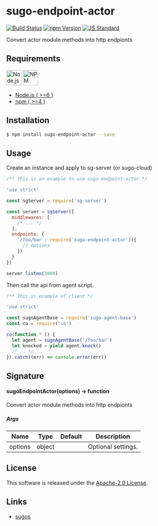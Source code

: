 sugo-endpoint-actor
==========

<!---
This file is generated by ape-tmpl. Do not update manually.
--->

<!-- Badge Start -->
<a name="badges"></a>

[![Build Status][bd_travis_shield_url]][bd_travis_url]
[![npm Version][bd_npm_shield_url]][bd_npm_url]
[![JS Standard][bd_standard_shield_url]][bd_standard_url]

[bd_repo_url]: https://github.com/realglobe-Inc/sugo-endpoint-actor
[bd_travis_url]: http://travis-ci.org/realglobe-Inc/sugo-endpoint-actor
[bd_travis_shield_url]: http://img.shields.io/travis/realglobe-Inc/sugo-endpoint-actor.svg?style=flat
[bd_travis_com_url]: http://travis-ci.com/realglobe-Inc/sugo-endpoint-actor
[bd_travis_com_shield_url]: https://api.travis-ci.com/realglobe-Inc/sugo-endpoint-actor.svg?token=
[bd_license_url]: https://github.com/realglobe-Inc/sugo-endpoint-actor/blob/master/LICENSE
[bd_codeclimate_url]: http://codeclimate.com/github/realglobe-Inc/sugo-endpoint-actor
[bd_codeclimate_shield_url]: http://img.shields.io/codeclimate/github/realglobe-Inc/sugo-endpoint-actor.svg?style=flat
[bd_codeclimate_coverage_shield_url]: http://img.shields.io/codeclimate/coverage/github/realglobe-Inc/sugo-endpoint-actor.svg?style=flat
[bd_gemnasium_url]: https://gemnasium.com/realglobe-Inc/sugo-endpoint-actor
[bd_gemnasium_shield_url]: https://gemnasium.com/realglobe-Inc/sugo-endpoint-actor.svg
[bd_npm_url]: http://www.npmjs.org/package/sugo-endpoint-actor
[bd_npm_shield_url]: http://img.shields.io/npm/v/sugo-endpoint-actor.svg?style=flat
[bd_standard_url]: http://standardjs.com/
[bd_standard_shield_url]: https://img.shields.io/badge/code%20style-standard-brightgreen.svg

<!-- Badge End -->


<!-- Description Start -->
<a name="description"></a>

Convert actor module methods into http endpionts

<!-- Description End -->


<!-- Overview Start -->
<a name="overview"></a>



<!-- Overview End -->


<!-- Sections Start -->
<a name="sections"></a>

<!-- Section from "doc/guides/00.Requirements.md.hbs" Start -->

<a name="section-doc-guides-00-requirements-md"></a>

Requirements
-----

<a href="https://nodejs.org">
  <img src="https://realglobe-inc.github.io/sugos-assets/images/nodejs-banner.png"
       alt="Node.js"
       height="40"
       style="height:40px"
  /></a>
<a href="https://docs.npmjs.com/">
  <img src="https://realglobe-inc.github.io/sugos-assets/images/npm-banner.png"
       alt="NPM"
       height="40"
       style="height:40px"
  /></a>

+ [Node.js ( >=6 )][node_download_url]
+ [npm ( >=4 )][npm_url]

[node_download_url]: https://nodejs.org/en/download/
[npm_url]: https://docs.npmjs.com/


<!-- Section from "doc/guides/00.Requirements.md.hbs" End -->

<!-- Section from "doc/guides/01.Installation.md.hbs" Start -->

<a name="section-doc-guides-01-installation-md"></a>

Installation
-----

```bash
$ npm install sugo-endpoint-actor --save
```


<!-- Section from "doc/guides/01.Installation.md.hbs" End -->

<!-- Section from "doc/guides/02.Usage.md.hbs" Start -->

<a name="section-doc-guides-02-usage-md"></a>

Usage
---------

Create an instance and apply to sg-server (or sugo-cloud)

```javascript
/** This is an example to use sugo-endpoint-actor */

'use strict'

const sgServer = require('sg-server')

const server = sgServer({
  middlewares: [
    /* ... */
  ],
  endpoints: {
    '/foo/bar': require('sugo-endpoint-actor')({
      // Options
    })
  }
})

server.listen(3000)


```

Then call the api from agent script.

```javascript
/** This is example of client */

'use strict'

const sugoAgentBase = require('sugo-agent-base')
const co = require('co')

co(function * () {
  let agent = sugoAgentBase('/foo/bar')
  let knocked = yield agent.knock()
  /* .. */
}).catch((err) => console.error(err))

```

<!-- Section from "doc/guides/02.Usage.md.hbs" End -->

<!-- Section from "doc/guides/03.Signature.md.hbs" Start -->

<a name="section-doc-guides-03-signature-md"></a>

Signature
-------

#### sugoEndpointActor(options) -> function

Convert actor module methods into http endpionts

##### Args

| Name | Type | Default | Description |
| --- | ---- | --- | --- |
| options | object  |  | Optional settings. |


<!-- Section from "doc/guides/03.Signature.md.hbs" End -->


<!-- Sections Start -->


<!-- LICENSE Start -->
<a name="license"></a>

License
-------
This software is released under the [Apache-2.0 License](https://github.com/realglobe-Inc/sugo-endpoint-actor/blob/master/LICENSE).

<!-- LICENSE End -->


<!-- Links Start -->
<a name="links"></a>

Links
------

+ [sugos][sugos_url]

[sugos_url]: https://github.com/realglobe-Inc/sugos

<!-- Links End -->
